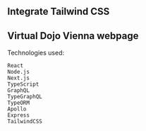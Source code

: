 ## Integrate Tailwind CSS

## Virtual Dojo Vienna webpage

Technologies used:

```
React
Node.js
Next.js
TypeScript
GraphQL
TypeGraphQL
TypeORM
Apollo
Express
TailwindCSS
```

